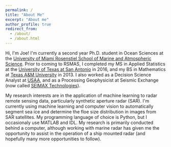 ```yaml
---
permalink: /
title: "About Me"
excerpt: "About me"
author_profile: true
redirect_from: 
  - /about/
  - /about.html
---
```




Hi, I'm Joe! I'm currently a second year Ph.D. student in Ocean Sciences at the [University of Miami Rosenstiel School of Marine and Atmospheric Science](rsmas.miami.edu). Prior to coming to RSMAS, I completed my MS in Applied Statistics at the [University of Texas at San Antonio](utsa.edu) in 2016, and my BS in Mathematics at [Texas A&M University](tamu.edu) in 2013. I also worked as a Decision Science Analyst at [USAA](usaa.com), and as a Processing Geophysicist at Seismic Exchange (now called [SEIMAX Technologies](http://seimaxtech.com)).

My research interests are in the application of machine learning to radar remote sensing data, particularly synthetic aperture radar (SAR). I'm currently using machine learning and computer vision to automatically segment sea ice and determine the floe size distribution in images from SAR satellites. My programming language of choice is Python, but I occasionaly use MATLAB and IDL. My research is primarily conducted behind a computer, although working with marine radar has given me the opportunity to assist in the operation of a ship mounted radar (and hopefully many more opportunities to follow).

